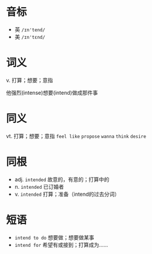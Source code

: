 # 音标

- 英 `/ɪn'tend/`
- 美 `/ɪn'tɛnd/`

# 词义

v. 打算；想要；意指




他强烈(intense)想要(intend)做成那件事

# 同义

vt. 打算；想要；意指
`feel like` `propose` `wanna` `think` `desire`

# 同根

- adj. `intended` 故意的，有意的；打算中的
- n. `intended` 已订婚者
- v. `intended` 打算；准备（intend的过去分词）

# 短语

- `intend to do` 想要做；想要做某事
- `intend for` 希望有或接到；打算成为……

